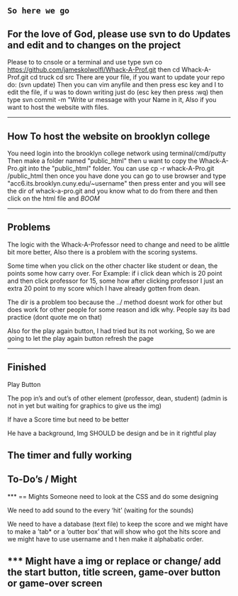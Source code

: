 ``So here we go``
------------------------------------------------------------------------------------------


For the love of God, please use svn to do Updates and edit and to changes on the project
-----------------------------------------------------------------------------------------
Please to to cnsole or a terminal and use type
svn co https://github.com/jameskolwolfl/Whack-A-Prof.git
then cd Whack-A-Prof.git
cd truck
cd src
There are your file, if you want to update your repo do: (svn update)
Then you can vim anyfile and then press esc key and I to edit the file, if u was to down
writing just do (esc key then press :wq) then type svn commit -m "Write ur message with your
Name in it,  Also if you want to host the website with files.

----------------------------------------------------------------------------------------------


How To host the website on brooklyn college 
----------------------------------------------------------------------------------------------

You need login into the brooklyn college network using terminal/cmd/putty
Then make a folder named "public_html" then u want to copy the Whack-A-Pro.git into the
"public_html" folder. You can use cp -r whack-A-Pro.git /public_html then once you have done
you can go to use browser and type "acc6.its.brooklyn.cuny.edu/~username" then press enter 
and you will see the dir of whack-a-pro.git and you know what to do from there and then click 
on the html file and *BOOM*

----------------------------------------------------------------------------------------------


Problems
--------------------------------------------------------------------------------------------
The logic with the Whack-A-Professor need to change and need to be alittle bit more better,
Also there is a problem with the scoring systems. 

Some time when you click on the other chacter like student or dean, the points some how 
carry over. For Example: if i click dean which is 20 point and then click professor for 
15, some how after clicking professor I just an extra 20 point to my score which I have 
already gotten from dean.

The dir is a problem too because the ../ method doesnt work for other but does work for
other people for some reason and idk why. People say its bad practice (dont quote me on that)

Also for the play again button, I had tried but its not working, So we are going to let the
play again button refresh the page

---------------------------------------------------------------------------------------------


Finished
---------------------------------------------------------------------------------------------
Play Button

The pop in’s and out’s of other element (professor, dean, student) (admin is not in yet
but waiting for graphics to give us the img)

If have a Score time but need to be better

He have a background, Img SHOULD be design and be in it rightful play

The timer and fully working
---------------------------------------------------------------------------------------------


To-Do’s / Might
---------------------------------------------------------------------------------------------
*** == Mights
Someone need to look at the CSS and do some designing

We need to add sound to the every ‘hit’ (waiting for the sounds)

We need to have a database (text file) to keep the score and we might have to make a ’tab*
or a ‘outter box’ that will show who got the hits score and we might have to use username and t
hen make it alphabatic order.

*** Might have a img or replace or change/ add the start button, title screen, game-over
button or game-over screen
--------------------------------------------------------------------------------------------
